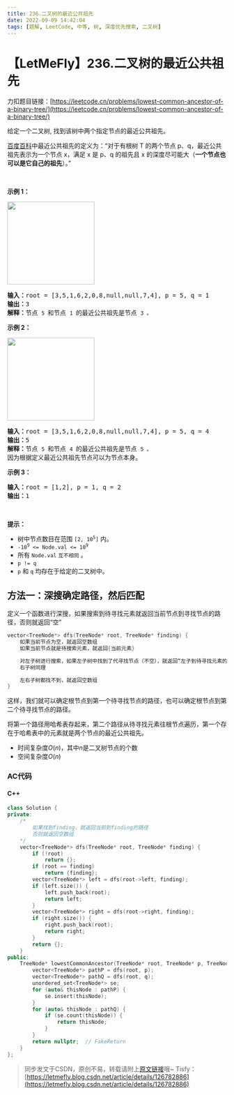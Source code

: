 ```yaml
---
title: 236.二叉树的最近公共祖先
date: 2022-09-09 14:42:04
tags: [题解, LeetCode, 中等, 树, 深度优先搜索, 二叉树]
---
```


# 【LetMeFly】236.二叉树的最近公共祖先

力扣题目链接：[https://leetcode.cn/problems/lowest-common-ancestor-of-a-binary-tree/](https://leetcode.cn/problems/lowest-common-ancestor-of-a-binary-tree/)

<p>给定一个二叉树, 找到该树中两个指定节点的最近公共祖先。</p>

<p><a href="https://baike.baidu.com/item/%E6%9C%80%E8%BF%91%E5%85%AC%E5%85%B1%E7%A5%96%E5%85%88/8918834?fr=aladdin" target="_blank">百度百科</a>中最近公共祖先的定义为：“对于有根树 T 的两个节点 p、q，最近公共祖先表示为一个节点 x，满足 x 是 p、q 的祖先且 x 的深度尽可能大（<strong>一个节点也可以是它自己的祖先</strong>）。”</p>

<p> </p>

<p><strong>示例 1：</strong></p>
<img alt="" src="https://assets.leetcode.com/uploads/2018/12/14/binarytree.png" style="width: 200px; height: 190px;" />
<pre>
<strong>输入：</strong>root = [3,5,1,6,2,0,8,null,null,7,4], p = 5, q = 1
<strong>输出：</strong>3
<strong>解释：</strong>节点 <code>5 </code>和节点 <code>1 </code>的最近公共祖先是节点 <code>3 。</code>
</pre>

<p><strong>示例 2：</strong></p>
<img alt="" src="https://assets.leetcode.com/uploads/2018/12/14/binarytree.png" style="width: 200px; height: 190px;" />
<pre>
<strong>输入：</strong>root = [3,5,1,6,2,0,8,null,null,7,4], p = 5, q = 4
<strong>输出：</strong>5
<strong>解释：</strong>节点 <code>5 </code>和节点 <code>4 </code>的最近公共祖先是节点 <code>5 。</code>因为根据定义最近公共祖先节点可以为节点本身。
</pre>

<p><strong>示例 3：</strong></p>

<pre>
<strong>输入：</strong>root = [1,2], p = 1, q = 2
<strong>输出：</strong>1
</pre>

<p> </p>

<p><strong>提示：</strong></p>

<ul>
	<li>树中节点数目在范围 <code>[2, 10<sup>5</sup>]</code> 内。</li>
	<li><code>-10<sup>9</sup> <= Node.val <= 10<sup>9</sup></code></li>
	<li>所有 <code>Node.val</code> <code>互不相同</code> 。</li>
	<li><code>p != q</code></li>
	<li><code>p</code> 和 <code>q</code> 均存在于给定的二叉树中。</li>
</ul>


    
## 方法一：深搜确定路径，然后匹配

定义一个函数进行深搜，如果搜索到待寻找元素就返回当前节点到寻找节点的路径，否则就返回“空”

```cpp
vector<TreeNode*> dfs(TreeNode* root, TreeNode* finding) {
	如果当前节点为空，就返回空数组
	如果当前节点就是待搜索元素，就返回{当前元素}

	对左子树进行搜索，如果左子树中找到了代寻找节点（不空），就返回“左子到待寻找元素的路径 + 这个点”
	右子树同理

	左右子树都找不到，就返回空数组
}
```

这样，我们就可以确定根节点到第一个待寻找节点的路径，也可以确定根节点到第二个待寻找节点的路径。

将第一个路径用哈希表存起来，第二个路径从待寻找元素往根节点遍历，第一个存在于哈希表中的元素就是两个节点的最近公共祖先。

+ 时间复杂度$O(n)$，其中$n$是二叉树节点的个数
+ 空间复杂度$O(n)$

### AC代码

#### C++

```cpp
class Solution {
private:
    /*
        如果找到finding，就返回当前到finding的路径
        否则就返回空数组
    */
    vector<TreeNode*> dfs(TreeNode* root, TreeNode* finding) {
        if (!root)
            return {};
        if (root == finding)
            return {finding};
        vector<TreeNode*> left = dfs(root->left, finding);
        if (left.size()) {
            left.push_back(root);
            return left;
        }
        vector<TreeNode*> right = dfs(root->right, finding);
        if (right.size()) {
            right.push_back(root);
            return right;
        }
        return {};
    }
public:
    TreeNode* lowestCommonAncestor(TreeNode* root, TreeNode* p, TreeNode* q) {
        vector<TreeNode*> pathP = dfs(root, p);
        vector<TreeNode*> pathQ = dfs(root, q);
        unordered_set<TreeNode*> se;
        for (auto& thisNode : pathP) {
            se.insert(thisNode);
        }
        for (auto& thisNode : pathQ) {
            if (se.count(thisNode)) {
                return thisNode;
            }
        }
        return nullptr;  // FakeReturn
    }
};
```

> 同步发文于CSDN，原创不易，转载请附上[原文链接](https://blog.tisfy.eu.org/2022/09/09/LeetCode%200236.%E4%BA%8C%E5%8F%89%E6%A0%91%E7%9A%84%E6%9C%80%E8%BF%91%E5%85%AC%E5%85%B1%E7%A5%96%E5%85%88/)哦~
> Tisfy：[https://letmefly.blog.csdn.net/article/details/126782886](https://letmefly.blog.csdn.net/article/details/126782886)
